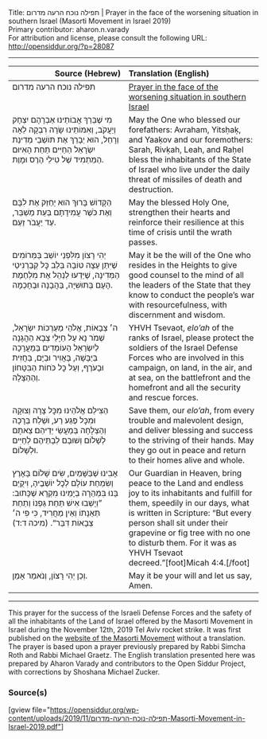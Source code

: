 <html>
<head></head>
<body>
Title: תפילה נוכח הרעה מדרום | Prayer in the face of the worsening situation in southern Israel (Masorti Movement in Israel 2019)<br />
Primary contributor: aharon.n.varady<br />
For attribution and license, please consult the following URL: <a href="http://opensiddur.org/?p=28087">http://opensiddur.org/?p=28087</a>
<p />
<hr />

<table style="margin-left: auto;margin-right: auto;" class="draggable">
<thead><tr><th id="x" style="text-align: right;">Source (Hebrew)</th><th style="text-align: left;">Translation (English)</th></tr></thead>
<tbody>
<tr><td style="vertical-align:top;" width="46%">
<div class="liturgy"><span lang="he">
תפילה נוכח הרעה מדרום
</span></div></td>
 
<td style="vertical-align:top;" width="53%">
<div class="english">
<u>Prayer in the face of the worsening situation in southern Israel</u>
</div></td></tr>


<tr><td style="vertical-align:top;" width="46%">
<div class="liturgy"><span lang="he">
מִי שֶׁבֵּרַךְ אֲבוֹתֵינוּ אַבְרָהָם יִצְחָק וְיַעֲקֹב,
וְאִמּוֹתֵינוּ שָׂרָה רִבְקָה לֵאָה וְרָחֵל,
הוּא יְבָרֵךְ אֶת תּוֹשְׁבֵי מְדִינַת יִשְׂרָאֵל
הַחַיִּים תַּחַת הָאִיּוּם הַמַּתְמִיד שֶׁל טִילֵי הֶרֶס וּמָוֶת.
</span></div></td>
 
<td style="vertical-align:top;" width="53%">
<div class="english">
May the One who blessed our forefathers: Avraham, Yitsḥaḳ, and Yaaḳov
and our foremothers: Sarah, Rivḳah, Leah, and Raḥel
bless the inhabitants of the State of Israel
who live under the daily threat of missiles of death and destruction.
</div></td></tr>


<tr><td style="vertical-align:top;" width="46%">
<div class="liturgy"><span lang="he">
הַקָּדוֹשׁ בָּרוּךְ הוּא 
יְחַזֵּק אֶת לִבָּם 
וְאֶת כֹּשֶׁר עֲמִידָתָם 
בְּעֵת מַשְׁבֵּר, 
עַד יַעֲבֹר זַעַם.
</span></div></td>
 
<td style="vertical-align:top;" width="53%">
<div class="english">
May the blessed Holy One,
strengthen their hearts
and reinforce their resilience 
at this time of crisis
until the wrath passes.
</div></td></tr>


<tr><td style="vertical-align:top;" width="46%">
<div class="liturgy"><span lang="he">
יְהִי רָצוֹן מִלִּפְנֵי יוֹשֵׁב בַּמְּרוֹמִים 
שֶׁיִּתֵּן עֵצָה טוֹבָה בְּלֵב כׇּל קְבַרְנִיטֵי הַמְּדִינָה,
שֶׁיֵּדְעוּ לְנַהֵל אֶת מִלְחֶמֶת הָעָם בְּתוּשִׁיָּה, 
בַּהֲבָנָה וּבְחָכְמָה.
</span></div></td>
 
<td style="vertical-align:top;" width="53%">
<div class="english">
May it be the will of the One who resides in the Heights
to give good counsel to the mind of all the leaders of the State
that they know to conduct the people’s war with resourcefulness, 
with discernment and wisdom.
</div></td></tr>


<tr><td style="vertical-align:top;" width="46%">
<div class="liturgy"><span lang="he">
ה׳ צְבָאוֹת, אֱלֹהֵי מַעַרְכוֹת יִשְׂרָאֵל,
שְׁמֹר נָא עַל חַיָּלֵי צְבָא הַהֲגָנָה לְיִשְׂרָאֵל
הָעוֹמְדִים בַּמַּעֲרָכָה בַּיַּבָּשָׁה, בָּאֲוִיר וּבַיָּם, 
בַּחֲזִית וּבָעֹרֶף,
וְעַל כׇּל כֹּחוֹת הַבִּטָּחוֹן וְהַהַצָּלָה.
</span></div></td>
 
<td style="vertical-align:top;" width="53%">
<div class="english">
YHVH Tsevaot, <em>elo’ah</em> of the ranks of Israel,
please protect the soldiers of the Israel Defense Forces
who are involved in this campaign, on land, in the air, and at sea, 
on the battlefront and the homefront
and all the security and rescue forces. 
</div></td></tr>


<tr><td style="vertical-align:top;" width="46%">
<div class="liturgy"><span lang="he">
הַצִּילֵם אֱלֹהֵינוּ מִכׇּל צָרָה וְצוּקָה וּמִכׇּל פֶּגַע רַע,
וּשְׁלַח בְּרָכָה וְהַצְלָחָה בְּמַעֲשֵׂי יְדֵיהֵם׃
צֵאתָם לְשָׁלוֹם וְשׁוּבָם לְבָתֵּיהֶם לְחַיִּים וּלְשָׁלוֹם.
</span></div></td>
 
<td style="vertical-align:top;" width="53%">
<div class="english">
Save them, our <em>elo’ah</em>, from every trouble and malevolent design,
and deliver blessing and success to the striving of their hands.
May they go out in peace and return to their homes alive and whole.
</div></td></tr>


<tr><td style="vertical-align:top;" width="46%">
<div class="liturgy"><span lang="he">
אָבִינוּ שֶׁבַּשָּׁמַיִם, 
שִׂים שָׁלוֹם בָּאָרֶץ וְשִׂמְחַת עוֹלָם לְכׇל יוֹשְׁבֶיהָ,
וִיקֻיַּם בָּנוּ בִּמְהֵרָה בְיָמֵינוּ מִקְרָא שֶׁכָּתוּב:
”וְיָשְׁבוּ אִישׁ תַּחַת גַּפְנוֹ וְתַחַת תְּאֵנָתוֹ וְאֵין מַחֲרִיד,
כִּי פִי ה׳ צְבָאוֹת דִּבֵּר“. <span class="citation">(מיכה ד:ד)</span>
</span></div></td>
 
<td style="vertical-align:top;" width="53%">
<div class="english">
Our Guardian in Heaven,
bring peace to the Land and endless joy to its inhabitants
and fulfill for them, speedily in our days, what is written in Scripture:
“But every person shall sit under their grapevine or fig tree with no one to disturb them. 
For it was as YHVH Tsevaot decreed.”[foot]Micah 4:4.[/foot]
</div></td></tr>


<tr><td style="vertical-align:top;" width="46%">
<div class="liturgy"><span lang="he">
וְכֵן יְהִי רָצוֹן, 
וְנֹאמַר אָמֵן.
</span></div></td>
 
<td style="vertical-align:top;" width="53%">
<div class="english">
May it be your will 
and let us say, Amen.
</div></td></tr>
</tbody></table>

<hr />

This prayer for the success of the Israeli Defense Forces and the safety of all the inhabitants of the Land of Israel offered by the Masorti Movement in Israel during the November 12th, 2019 Tel Aviv rocket strike. It was first published on the <a href="http://www.masorti.org.il/page.php?pid=6952">website of the Masorti Movement</a> without a translation. The prayer is based upon a prayer previously prepared by Rabbi Simcha Roth and Rabbi Michael Graetz. The English translation presented here was prepared by Aharon Varady and contributors to the Open Siddur Project, with corrections by Shoshana Michael Zucker.

<h3>Source(s)</h3>

[gview file="https://opensiddur.org/wp-content/uploads/2019/11/תפילה-נוכח-הרעה-מדרום-Masorti-Movement-in-Israel-2019.pdf"]
</body>
</html>